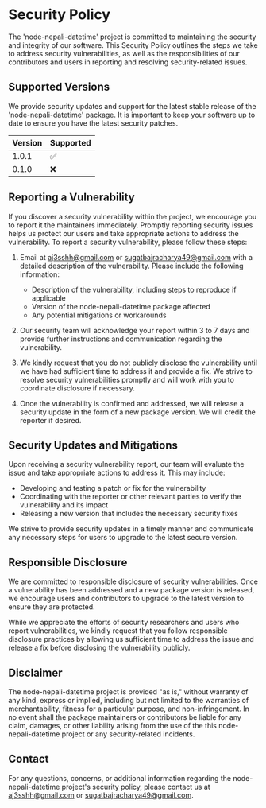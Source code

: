 # Security Policy

The 'node-nepali-datetime' project is committed to maintaining the security and integrity of our software. This Security Policy outlines the steps we take to address security vulnerabilities, as well as the responsibilities of our contributors and users in reporting and resolving security-related issues.

## Supported Versions

We provide security updates and support for the latest stable release of the 'node-nepali-datetime' package. It is important to keep your software up to date to ensure you have the latest security patches.

| Version | Supported          |
| ------- | ------------------ |
| 1.0.1   | :white_check_mark: |
| 0.1.0   | :x:                |

## Reporting a Vulnerability

If you discover a security vulnerability within the project, we encourage you to report it the maintainers immediately. Promptly reporting security issues helps us protect our users and take appropriate actions to address the vulnerability. To report a security vulnerability, please follow these steps:

1. Email at aj3sshh@gmail.com or sugatbajracharya49@gmail.com with a detailed description of the vulnerability. Please include the following information:
   - Description of the vulnerability, including steps to reproduce if applicable
   - Version of the node-nepali-datetime package affected
   - Any potential mitigations or workarounds

2. Our security team will acknowledge your report within 3 to 7 days and provide further instructions and communication regarding the vulnerability.

3. We kindly request that you do not publicly disclose the vulnerability until we have had sufficient time to address it and provide a fix. We strive to resolve security vulnerabilities promptly and will work with you to coordinate disclosure if necessary.

4. Once the vulnerability is confirmed and addressed, we will release a security update in the form of a new package version. We will credit the reporter if desired.

## Security Updates and Mitigations

Upon receiving a security vulnerability report, our team will evaluate the issue and take appropriate actions to address it. This may include:

- Developing and testing a patch or fix for the vulnerability
- Coordinating with the reporter or other relevant parties to verify the vulnerability and its impact
- Releasing a new version that includes the necessary security fixes

We strive to provide security updates in a timely manner and communicate any necessary steps for users to upgrade to the latest secure version.

## Responsible Disclosure

We are committed to responsible disclosure of security vulnerabilities. Once a vulnerability has been addressed and a new package version is released, we encourage users and contributors to upgrade to the latest version to ensure they are protected.

While we appreciate the efforts of security researchers and users who report vulnerabilities, we kindly request that you follow responsible disclosure practices by allowing us sufficient time to address the issue and release a fix before disclosing the vulnerability publicly.

## Disclaimer

The node-nepali-datetime project is provided "as is," without warranty of any kind, express or implied, including but not limited to the warranties of merchantability, fitness for a particular purpose, and non-infringement. In no event shall the package maintainers or contributors be liable for any claim, damages, or other liability arising from the use of the this node-nepali-datetime project or any security-related incidents.

## Contact

For any questions, concerns, or additional information regarding the node-nepali-datetime project's security policy, please contact us at aj3sshh@gmail.com or sugatbajracharya49@gmail.com.
